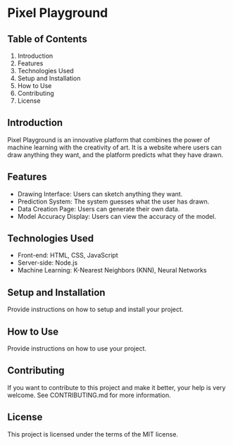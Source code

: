 # Pixel Playground

## Table of Contents
1. Introduction
2. Features
3. Technologies Used
4. Setup and Installation
5. How to Use
6. Contributing
7. License

## Introduction
Pixel Playground is an innovative platform that combines the power of machine learning with the creativity of art. It is a website where users can draw anything they want, and the platform predicts what they have drawn.

## Features
- Drawing Interface: Users can sketch anything they want.
- Prediction System: The system guesses what the user has drawn.
- Data Creation Page: Users can generate their own data.
- Model Accuracy Display: Users can view the accuracy of the model.

## Technologies Used
- Front-end: HTML, CSS, JavaScript
- Server-side: Node.js
- Machine Learning: K-Nearest Neighbors (KNN), Neural Networks

## Setup and Installation
Provide instructions on how to setup and install your project.

## How to Use
Provide instructions on how to use your project.

## Contributing
If you want to contribute to this project and make it better, your help is very welcome. See CONTRIBUTING.md for more information.

## License
This project is licensed under the terms of the MIT license.
